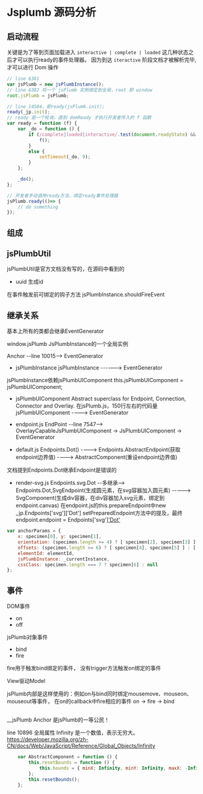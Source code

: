 # Jsplumb 源码分析
## 启动流程
关键是为了等到页面加载进入 `interactive | complete | loaded` 这几种状态之后才可以执行ready的事件处理器。
因为到达 `iteractive` 阶段文档才被解析完毕,才可以进行 Dom 操作
```js
// line 6381
var jsPlumb = new jsPlumbInstance();
// line 6382 将一个 jsPlumb 实例绑定到全局，root 即 window
root.jsPlumb = jsPlumb;

// line 14584，即ready(jsPlumb.init);
ready(_jp.init);
// ready 是一个轮询，直到 domReady 才执行开发者传入的 f 函数
var ready = function (f) {
    var _do = function () {
        if (/complete|loaded|interactive/.test(document.readyState) && typeof(document.body) !== "undefined" && document.body != null) {
            f();
        }
        else {
            setTimeout(_do, 9);
        }
    };

    _do();
};

// 开发者手动调用ready方法，绑定ready事件处理器
jsPlumb.ready(()=> {
    // do something
});
```

## 组成

## jsPlumbUtil
jsPlumbUtil是官方文档没有写的，在源码中看到的

- uuid 生成id

在事件触发前可绑定的钩子方法 jsPlumbInstance.shouldFireEvent


## 继承关系
基本上所有的类都会继承EventGenerator

window.jsPlumb JsPlumbInstance的一个全局实例

Anchor --line 10015--> EventGenerator

- jsPlumbInstance
jsPlumbInstance ------> EventGenerator

jsPlumbInstance依赖jsPlumbUIComponent
this.jsPlumbUIComponent = jsPlumbUIComponent;

- jsPlumbUIComponent
Abstract superclass for Endpoint, Connection, Connector and Overlay.
在jsPlumb.js，150行左右的代码量
jsPlumbUIComponent ----> EventGenerator

- endpoint.js
EndPoint --line 7547--> OverlayCapableJsPlumbUIComponent -> JsPlumbUIComponent -> EventGenerator

- default.js
Endpoints.Dot() ----> Endpoints.AbstractEndpoint(获取endpoint边界值) ---->  AbstractComponent(重设endpoint边界值)

文档提到Endpoints.Dot继承Endpoint是错误的

- render-svg.js
Endpoints.svg.Dot --多继承--> Endpoints.Dot,SvgEndpoint(生成圆元素，在svg容器加入圆元素) -----> SvgComponent(生成div容器，在div容器加入svg元素，绑定到endpoint.canvas)
在endpoint.js的this.prepareEndpoint中new _jp.Endpoints['svg']['Dot']
setPreparedEndpoint方法中的提及，最终endpoint.endpoint = Endpoints['svg']['Dot']()

````js
var anchorParams = {
    x: specimen[0], y: specimen[1],
    orientation: (specimen.length >= 4) ? [ specimen[2], specimen[3] ] : [0, 0],
    offsets: (specimen.length >= 6) ? [ specimen[4], specimen[5] ] : [ 0, 0 ],
    elementId: elementId,
    jsPlumbInstance: _currentInstance,
    cssClass: specimen.length === 7 ? specimen[6] : null
};
````

## 事件
DOM事件
- on
- off

jsPlumb对象事件
- bind
- fire

fire用于触发bind绑定的事件， 没有trigger方法触发on绑定的事件


View驱动Model

jsPlumb内部是这样使用的：例如on与bind同时绑定mousemove、mouseon、mouseout等事件，
在on的callback中fire相应的事件
on -> fire -> bind

##
__jsPlumb
Anchor 是jsPlumb的一等公民！

line 10896  全局属性 Infinity 是一个数值，表示无穷大。
https://developer.mozilla.org/zh-CN/docs/Web/JavaScript/Reference/Global_Objects/Infinity
````js
    var AbstractComponent = function () {
        this.resetBounds = function () {
            this.bounds = { minX: Infinity, minY: Infinity, maxX: -Infinity, maxY: -Infinity };
        };
        this.resetBounds();
    };
````
